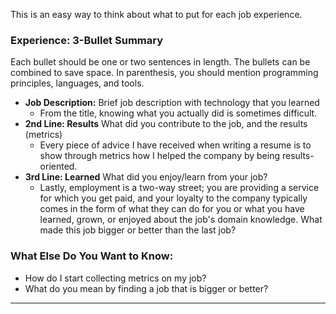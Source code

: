 This is an easy way to think about what to put for each job experience.

### Experience: 3-Bullet Summary

Each bullet should be one or two sentences in length. The bullets can be combined to save space. In parenthesis, you should mention programming principles, languages, and tools.

- **Job Description:** Brief job description with technology that you learned
  - From the title, knowing what you actually did is sometimes difficult.
- **2nd Line: Results** What did you contribute to the job, and the results (metrics)
  - Every piece of advice I have received when writing a resume is to show through metrics how I helped the company by being results-oriented.
- **3rd Line: Learned** What did you enjoy/learn from your job?
  - Lastly, employment is a two-way street; you are providing a service for which you get paid, and your loyalty to the company typically comes in the form of what they can do for you or what you have learned, grown, or enjoyed about the job's domain knowledge. What made this job bigger or better than the last job?

### What Else Do You Want to Know:
- How do I start collecting metrics on my job?
- What do you mean by finding a job that is bigger or better?

---
